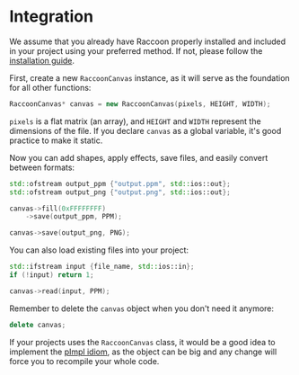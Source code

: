# Integration

We assume that you already have Raccoon properly installed and included in your project using your preferred method. If not, please follow the <a href="installation.md">installation guide</a>.

First, create a new `RaccoonCanvas` instance, as it will serve as the foundation for all other functions:
```cpp
RaccoonCanvas* canvas = new RaccoonCanvas(pixels, HEIGHT, WIDTH);
```

`pixels` is a flat matrix (an array), and `HEIGHT` and `WIDTH` represent the dimensions of the file. If you declare `canvas` as a global variable, it's good practice to make it static.

Now you can add shapes, apply effects, save files, and easily convert between formats:
```cpp
std::ofstream output_ppm {"output.ppm", std::ios::out};
std::ofstream output_png {"output.png", std::ios::out};

canvas->fill(0xFFFFFFFF)
    ->save(output_ppm, PPM);

canvas->save(output_png, PNG);
```

You can also load existing files into your project:
```cpp
std::ifstream input {file_name, std::ios::in};
if (!input) return 1;

canvas->read(input, PPM);
```

Remember to delete the `canvas` object when you don't need it anymore:
```cpp
delete canvas;
```

If your projects uses the `RaccoonCanvas` class, it would be a good idea to implement the <a href="https://medium.com/@weidagang/modern-c-the-pimpl-idiom-53173b16a60a">pImpl idiom</a>, as the object can be big and any change will force you to recompile your whole code.